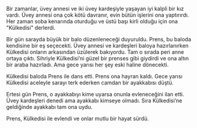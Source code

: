 Bir zamanlar, üvey annesi ve iki üvey kardeşiyle yaşayan iyi kalpli bir kız vardı. Üvey annesi ona çok kötü davranır, evin bütün işlerini ona yaptırırdı. Her zaman soba kenarında oturduğu ve üstü başı kirli olduğu için ona "Külkedisi" derlerdi.

Bir gün sarayda büyük bir balo düzenleneceği duyuruldu. Prens, bu baloda kendisine bir eş seçecekti. Üvey annesi ve kardeşleri baloya hazırlanırken Külkedisi onların arkasından üzülerek bakıyordu. Tam o sırada peri anne ortaya çıktı. Sihriyle Külkedisi’ni güzel bir prenses gibi giydirdi ve ona altın bir araba hazırladı. Ama gece yarısı her şey eski haline dönecekti.

Külkedisi baloda Prens ile dans etti. Prens ona hayran kaldı. Gece yarısı Külkedisi aceleyle sarayı terk ederken camdan bir ayakkabısı düştü.

Ertesi gün Prens, o ayakkabıyı kime uyarsa onunla evleneceğini ilan etti. Üvey kardeşleri denedi ama ayakkabı kimseye olmadı. Sıra Külkedisi’ne geldiğinde ayakkabı tam ona uydu.

Prens, Külkedisi ile evlendi ve onlar mutlu bir hayat sürdü.

